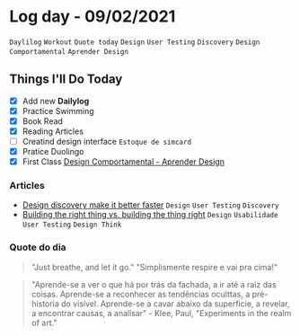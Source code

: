# Log day - 09/02/2021

`Daylilog` `Workout` `Quote today` `Design` `User Testing` `Discovery` `Design Comportamental` `Aprender Design`

## Things I'll Do Today

- [x] Add new **Dailylog**
- [x] Practice Swimming
- [x] Book Read
- [x] Reading Articles
- [ ] Creatind design interface `Estoque de simcard`
- [X] Pratice Duolingo
- [X] First Class [Design Comportamental - Aprender Design](https://www.aprender.design/cursos/design-comportamental)

### Articles

- [Design discovery make it better faster](https://liferay.design/articles/2020/design-discovery-make-it-better-faster/) `Design` `User Testing` `Discovery`
- [Building the right thing vs. building the thing right](http://radar.oreilly.com/2014/02/building-the-right-thing-vs-building-the-thing-right.html) `Design` `Usabilidade` `User Testing` `Design Think`

### Quote do dia

> "Just breathe, and let it go."
> "Simplismente respire e vai pra cima!"

> "Aprende-se a ver o que há por trás da fachada, a ir até a raiz das coisas. Aprende-se a reconhecer as tendências oculttas, a pré-historia do visível. Aprende-se a cavar abaixo da superficie, a revelar, a encontrar causas, a analisar" - Klee, Paul, "Experiments in the realm of art."

